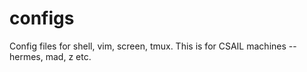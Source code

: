 configs
=======

Config files for shell, vim, screen, tmux.
This is for CSAIL machines -- hermes, mad, z etc.

